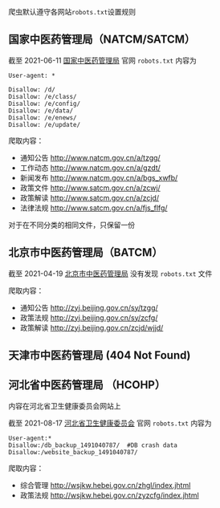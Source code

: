 爬虫默认遵守各网站`robots.txt`设置规则

## 国家中医药管理局（NATCM/SATCM）

截至 2021-06-11 [国家中医药管理局](http://www.natcm.gov.cn/) 官网 `robots.txt` 内容为

```
User-agent: *

Disallow: /d/
Disallow: /e/class/
Disallow: /e/config/
Disallow: /e/data/
Disallow: /e/enews/
Disallow: /e/update/
```

爬取内容：

- 通知公告 http://www.natcm.gov.cn/a/tzgg/
- 工作动态 http://www.natcm.gov.cn/a/gzdt/
- 新闻发布 http://www.natcm.gov.cn/a/bgs_xwfb/
- 政策文件 http://www.satcm.gov.cn/a/zcwj/
- 政策解读 http://www.satcm.gov.cn/a/zcjd/
- 法律法规 http://www.satcm.gov.cn/a/fjs_flfg/

对于在不同分类的相同文件，只保留一份

## 北京市中医药管理局（BATCM）

截至 2021-04-19 [北京市中医药管理局](http://zyj.beijing.gov.cn/sy/tzgg/) 没有发现 `robots.txt` 文件

爬取内容：

- 通知公告 http://zyj.beijing.gov.cn/sy/tzgg/
- 政策法规 http://zyj.beijing.gov.cn/sy/zcfg/
- 政策解读 http://zyj.beijing.gov.cn/zcjd/wjjd/

## 天津市中医药管理局 (404 Not Found)

## 河北省中医药管理局 （HCOHP）

内容在河北省卫生健康委员会网站上

截至 2021-08-17 [河北省卫生健康委员会](http://wsjkw.hebei.gov.cn/) 官网 `robots.txt` 内容为

```
User-agent:*
Disallow:/db_backup_1491040787/  #DB crash data
Disallow:/website_backup_1491040787/
```

爬取内容：

- 综合管理 http://wsjkw.hebei.gov.cn/zhgl/index.jhtml
- 政策法规 http://wsjkw.hebei.gov.cn/zyzcfg/index.jhtml
